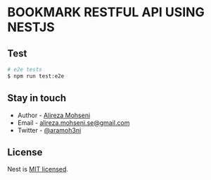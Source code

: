 # BOOKMARK RESTFUL API USING NESTJS

## Test

```bash
# e2e tests
$ npm run test:e2e
```

## Stay in touch

- Author - [Alireza Mohseni](https://aramoh3ni.netlify.app)
- Email - alireza.mohseni.se@gmail.com
- Twitter - [@aramoh3ni](https://twitter.com/aramoh3ni)

## License

Nest is [MIT licensed](LICENSE).
